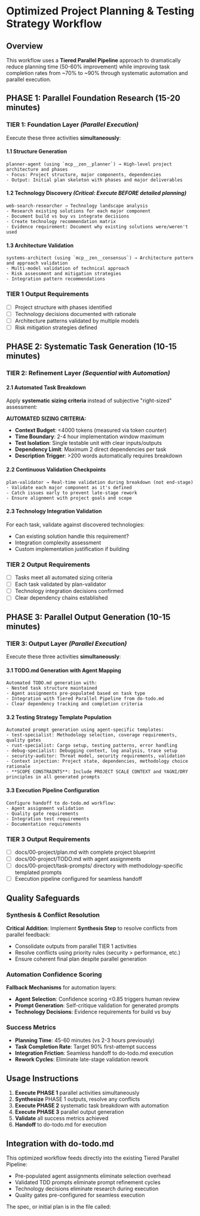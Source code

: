 # Optimized Project Planning & Testing Strategy Workflow

## Overview

This workflow uses a **Tiered Parallel Pipeline** approach to dramatically reduce planning time (50-60% improvement) while improving task completion rates from ~70% to ~90% through systematic automation and parallel execution.

## PHASE 1: Parallel Foundation Research (15-20 minutes)

### TIER 1: Foundation Layer *(Parallel Execution)*

Execute these three activities **simultaneously**:

#### 1.1 Structure Generation

```
planner-agent (using `mcp__zen__planner`) → High-level project architecture and phases
- Focus: Project structure, major components, dependencies
- Output: Initial plan skeleton with phases and major deliverables
```

#### 1.2 Technology Discovery *(Critical: Execute BEFORE detailed planning)*

```
web-search-researcher → Technology landscape analysis
- Research existing solutions for each major component
- Document build vs buy vs integrate decisions
- Create technology recommendation matrix
- Evidence requirement: Document why existing solutions were/weren't used
```

#### 1.3 Architecture Validation

```
systems-architect (using `mcp__zen__consensus`) → Architecture pattern and approach validation
- Multi-model validation of technical approach
- Risk assessment and mitigation strategies
- Integration pattern recommendations
```

### TIER 1 Output Requirements

- [ ] Project structure with phases identified
- [ ] Technology decisions documented with rationale
- [ ] Architecture patterns validated by multiple models
- [ ] Risk mitigation strategies defined

## PHASE 2: Systematic Task Generation (10-15 minutes)

### TIER 2: Refinement Layer *(Sequential with Automation)*

#### 2.1 Automated Task Breakdown

Apply **systematic sizing criteria** instead of subjective "right-sized" assessment:

**AUTOMATED SIZING CRITERIA:**

- **Context Budget**: <4000 tokens (measured via token counter)
- **Time Boundary**: 2-4 hour implementation window maximum
- **Test Isolation**: Single testable unit with clear inputs/outputs
- **Dependency Limit**: Maximum 2 direct dependencies per task
- **Description Trigger**: >200 words automatically requires breakdown

#### 2.2 Continuous Validation Checkpoints

```
plan-validator → Real-time validation during breakdown (not end-stage)
- Validate each major component as it's defined
- Catch issues early to prevent late-stage rework
- Ensure alignment with project goals and scope
```

#### 2.3 Technology Integration Validation

For each task, validate against discovered technologies:

- Can existing solution handle this requirement?
- Integration complexity assessment
- Custom implementation justification if building

### TIER 2 Output Requirements

- [ ] Tasks meet all automated sizing criteria
- [ ] Each task validated by plan-validator
- [ ] Technology integration decisions confirmed
- [ ] Clear dependency chains established

## PHASE 3: Parallel Output Generation (10-15 minutes)

### TIER 3: Output Layer *(Parallel Execution)*

Execute these three activities **simultaneously**:

#### 3.1 TODO.md Generation with Agent Mapping

```
Automated TODO.md generation with:
- Nested task structure maintained
- Agent assignments pre-populated based on task type
- Integration with Tiered Parallel Pipeline from do-todo.md
- Clear dependency tracking and completion criteria
```

#### 3.2 Testing Strategy Template Population

```
Automated prompt generation using agent-specific templates:
- test-specialist: Methodology selection, coverage requirements, quality gates
- rust-specialist: Cargo setup, testing patterns, error handling
- debug-specialist: Debugging context, log analysis, trace setup
- security-auditor: Threat model, security requirements, validation
- Context injection: Project state, dependencies, methodology choice rationale
- **SCOPE CONSTRAINTS**: Include PROJECT SCALE CONTEXT and YAGNI/DRY principles in all generated prompts
```

#### 3.3 Execution Pipeline Configuration

```
Configure handoff to do-todo.md workflow:
- Agent assignment validation
- Quality gate requirements
- Integration test requirements
- Documentation requirements
```

### TIER 3 Output Requirements

- [ ] docs/00-project/plan.md with complete project blueprint
- [ ] docs/00-project/TODO.md with agent assignments
- [ ] docs/00-project/task-prompts/ directory with methodology-specific templated prompts
- [ ] Execution pipeline configured for seamless handoff

## Quality Safeguards

### Synthesis & Conflict Resolution

**Critical Addition**: Implement **Synthesis Step** to resolve conflicts from parallel feedback:

- Consolidate outputs from parallel TIER 1 activities
- Resolve conflicts using priority rules (security > performance, etc.)
- Ensure coherent final plan despite parallel generation

### Automation Confidence Scoring

**Fallback Mechanisms** for automation layers:

- **Agent Selection**: Confidence scoring <0.85 triggers human review
- **Prompt Generation**: Self-critique validation for generated prompts
- **Technology Decisions**: Evidence requirements for build vs buy

### Success Metrics

- **Planning Time**: 45-60 minutes (vs 2-3 hours previously)
- **Task Completion Rate**: Target 90% first-attempt success
- **Integration Friction**: Seamless handoff to do-todo.md execution
- **Rework Cycles**: Eliminate late-stage validation rework

## Usage Instructions

1. **Execute PHASE 1** parallel activities simultaneously
2. **Synthesize** PHASE 1 outputs, resolve any conflicts
3. **Execute PHASE 2** systematic task breakdown with automation
4. **Execute PHASE 3** parallel output generation
5. **Validate** all success metrics achieved
6. **Handoff** to do-todo.md for execution

## Integration with do-todo.md

This optimized workflow feeds directly into the existing Tiered Parallel Pipeline:

- Pre-populated agent assignments eliminate selection overhead
- Validated TDD prompts eliminate prompt refinement cycles
- Technology decisions eliminate research during execution
- Quality gates pre-configured for seamless execution

The spec, or initial plan is in the file called:
